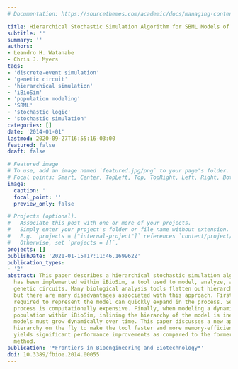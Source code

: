 ```yaml
---
# Documentation: https://sourcethemes.com/academic/docs/managing-content/

title: Hierarchical Stochastic Simulation Algorithm for SBML Models of Genetic Circuits
subtitle: ''
summary: ''
authors:
- Leandro H. Watanabe
- Chris J. Myers
tags:
- 'discrete-event simulation'
- 'genetic circuit'
- 'hierarchical simulation'
- 'iBioSim'
- 'population modeling'
- 'SBML'
- 'stochastic logic'
- 'stochastic simulation'
categories: []
date: '2014-01-01'
lastmod: 2020-09-27T16:55:16-03:00
featured: false
draft: false

# Featured image
# To use, add an image named `featured.jpg/png` to your page's folder.
# Focal points: Smart, Center, TopLeft, Top, TopRight, Left, Right, BottomLeft, Bottom, BottomRight.
image:
  caption: ''
  focal_point: ''
  preview_only: false

# Projects (optional).
#   Associate this post with one or more of your projects.
#   Simply enter your project's folder or file name without extension.
#   E.g. `projects = ["internal-project"]` references `content/project/deep-learning/index.md`.
#   Otherwise, set `projects = []`.
projects: []
publishDate: '2021-01-15T17:11:46.169962Z'
publication_types:
- '2'
abstract: This paper describes a hierarchical stochastic simulation algorithm which
  has been implemented within iBioSim, a tool used to model, analyze, and visualize
  genetic circuits. Many biological analysis tools flatten out hierarchy before simulation,
  but there are many disadvantages associated with this approach. First, the memory
  required to represent the model can quickly expand in the process. Second, the flattening
  process is computationally expensive. Finally, when modeling a dynamic cellular
  population within iBioSim, inlining the hierarchy of the model is inefficient since
  models must grow dynamically over time. This paper discusses a new approach to handle
  hierarchy on the fly to make the tool faster and more memory-efficient. This approach
  yields significant performance improvements as compared to the former flat analysis
  method.
publication: '*Frontiers in Bioengineering and Biotechnology*'
doi: 10.3389/fbioe.2014.00055
---
```

